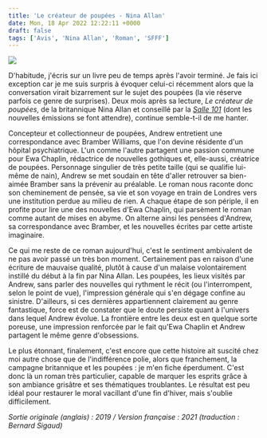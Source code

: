 ```yaml
---
title: 'Le créateur de poupées - Nina Allan'
date: Mon, 18 Apr 2022 12:22:11 +0000
draft: false
tags: ['Avis', 'Nina Allan', 'Roman', 'SFFF']
---
```


![](https://carnetslunaires.wordpress.com/wp-content/uploads/2022/04/createur-de-poupees.jpg?w=600)

D'habitude, j'écris sur un livre peu de temps après l'avoir terminé. Je fais ici exception car je me suis surpris à évoquer celui-ci récemment alors que la conversation virait bizarrement sur le sujet des poupées (la vie réserve parfois ce genre de surprises). Deux mois après sa lecture, _Le créateur de poupées_, de la britannique Nina Allan et conseillé par la [_Salle 101_](https://emission.salle101.org/) (dont les nouvelles émissions se font attendre), continue semble-t-il de me hanter.

Concepteur et collectionneur de poupées, Andrew entretient une correspondance avec Bramber Williams, que l'on devine résidente d'un hôpital psychiatrique. L'un comme l'autre partagent une passion commune pour Ewa Chaplin, rédactrice de nouvelles gothiques et, elle-aussi, créatrice de poupées. Personnage singulier de très petite taille (qui se qualifie lui-même de nain), Andrew se met soudain en tête d'aller retrouver sa bien-aimée Bramber sans la prévenir au préalable. Le roman nous raconte donc son cheminement de pensée, sa vie et son voyage en train de Londres vers une institution perdue au milieu de rien. A chaque étape de son périple, il en profite pour lire une des nouvelles d'Ewa Chaplin, qui parsèment le roman comme autant de mises en abyme. On alterne ainsi les pensées d'Andrew, sa correspondance avec Bramber, et les nouvelles écrites par cette artiste imaginaire.

Ce qui me reste de ce roman aujourd'hui, c'est le sentiment ambivalent de ne pas avoir passé un très bon moment. Certainement pas en raison d'une écriture de mauvaise qualité, plutôt à cause d'un malaise volontairement instillé du début à la fin par Nina Allan. Les poupées, les lieux visités par Andrew, sans parler des nouvelles qui rythment le récit (ou l'interrompent, selon le point de vue), l'impression générale qui s'en dégage confine au sinistre. D'ailleurs, si ces dernières appartiennent clairement au genre fantastique, force est de constater que le doute persiste quant à l'univers dans lequel Andrew évolue. La frontière entre les deux est en quelque sorte poreuse, une impression renforcée par le fait qu'Ewa Chaplin et Andrew partagent le même genre d'obsessions.

Le plus étonnant, finalement, c'est encore que cette histoire ait suscité chez moi autre chose que de l'indifférence polie, alors que franchement, la campagne britannique et les poupées : je m'en fiche éperdument. C'est donc là un roman très particulier, capable de marquer les esprits grâce à son ambiance grisâtre et ses thématiques troublantes. Le résultat est peu idéal pour restaurer le moral vacillant d'une fin d'hiver, mais s'oublie difficilement.

_Sortie originale (anglais) : 2019 / Version française : 2021 (traduction : Bernard Sigaud)_